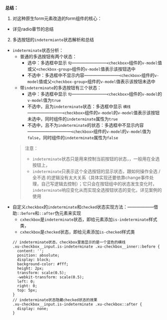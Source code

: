 **总结：**
1. 对这种原生form元素改造的form组件的核心：
  * 详见radio章节的总结
2. 多选按钮的`indetermiante`状态解析和总结
  * `indeterminate`状态分析：
    * 普通的多选按钮有两个状态：
      * 选中：多选框中显示 `勾`————————`<checkbox>`组件的`v-model`值或父`<checkbox-group>`组件的`v-model`值表示该按钮选中
      * 不选中：多选框中不显示内容————————`<checkbox>`组件的`v-model`值或父`<checkbox-group>`组件的`v-model`值表示该按钮未选中
    * 带`indeterminate`的多选按钮有三个状态：
      * 选中：多选框中显示 `勾`————————`<checkbox>`组件的`v-model`的`v-model`值为`true`
      * 不选中，且为`indeterminate`状态：多选框中显示 `横线`————————`<checkbox>`组件的`v-model`的`v-model`值表示该按钮未选中，同时组件的`indeterminate`属性为`true`
      * 不选中，且不为`indeterminate`的状态：多选框中不显示内容——————————`<checkbox>`组件的`v-model`的`v-model`值为`false`，同时组件的`indeterminate`属性为`false`
    > 注意：
    > * `indeterminate`状态只是用来控制当前按钮的状态，，一般用在全选按钮上，
    > * `indeterminate`只表示这个全选按钮的显示状态，跟如何操作全选 / 全不选 的逻辑没有太大关系（具体实现还要依靠change事件处理，自己写逻辑去控制）；它只会在按钮组中的状态发生变化时，`indeterminate`响应变化从而实现全选按钮状态的变化，详见案例的使用
  * 自定义`checkbox`的`indeterminate`和`checked`状态实现方法：——————借助`::before`和`::after`伪元素来实现
    * `cxheckbox`是`indeterminate`状态，即给元素添加`is-indeterminate`样式类，
    * `cxheckbox`是`checked`状态，即给元素添加`is-checked`样式类
    ```
    // indeterminate状态，checkbox里面显示的是一个蓝色的横线
    .xu-checkbox__input.is-indeterminate .xu-checkbox__inner::before {
      content: '';
      position: absolute;
      display: block;
      background-color: #fff;
      height: 2px;
      transform: scale(0.5);
      -webkit-transform: scale(0.5);
      left: 0;
      right: 0;
      top: 5px;
    }
    // indeterminate状态隐藏checked状态的效果
    .xu-checkbox__input.is-indeterminate .xu-checkbox::after {
      display: none;
    }
    ```
